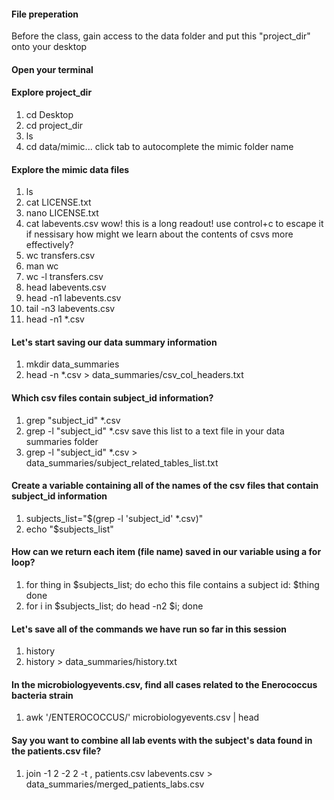 #### File preperation
Before the class, gain access to the data folder and put this "project_dir" onto your desktop

#### Open your terminal 

#### Explore project_dir
1. cd Desktop
2. cd project_dir
3. ls
4. cd data/mimic...
    click tab to autocomplete the mimic folder name

#### Explore the mimic data files
1. ls
2. cat LICENSE.txt
3. nano LICENSE.txt
4. cat labevents.csv
    wow! this is a long readout! use control+c to escape it if nessisary 
    how might we learn about the contents of csvs more effectively?
5. wc transfers.csv
6. man wc
7. wc -l transfers.csv
8. head labevents.csv
9. head -n1 labevents.csv
10. tail -n3 labevents.csv
11. head -n1 *.csv

#### Let's start saving our data summary information
1. mkdir data_summaries
2. head -n *.csv > data_summaries/csv_col_headers.txt

#### Which csv files contain subject_id information?
1. grep "subject_id" *.csv
2. grep -l "subject_id" *.csv
      save this list to a text file in your data summaries folder
3. grep -l "subject_id" *.csv > data_summaries/subject_related_tables_list.txt

#### Create a variable containing all of the names of the csv files that contain subject_id information
1. subjects_list="$(grep -l 'subject_id' *.csv)"
2. echo "$subjects_list"

#### How can we return each item (file name) saved in our variable using a for loop?
1. for thing in $subjects_list;
do
echo this file contains a subject id: $thing
done
2. for i in $subjects_list;  do head -n2 $i; done

#### Let's save all of the commands we have run so far in this session
1. history
2. history > data_summaries/history.txt

#### In the microbiologyevents.csv, find all cases related to the Enerococcus bacteria strain
1. awk '/ENTEROCOCCUS/' microbiologyevents.csv | head

#### Say you want to combine all lab events with the subject's data found in the patients.csv file?
1. join -1 2 -2 2 -t , patients.csv labevents.csv > data_summaries/merged_patients_labs.csv
